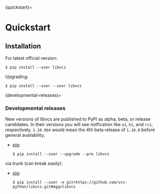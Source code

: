 (quickstart)=

# Quickstart

## Installation

For latest official version:

```console
$ pip install --user libvcs
```

Upgrading:

```console
$ pip install --user --user libvcs
```

(developmental-releases)=

### Developmental releases

New versions of libvcs are published to PyPI as alpha, beta, or release candidates. In their
versions you will see notfication like `a1`, `b1`, and `rc1`, respectively. `1.10.0b4` would mean
the 4th beta release of `1.10.0` before general availability.

- [pip]\:

  ```console
  $ pip install --user --upgrade --pre libvcs
  ```

via trunk (can break easily):

- [pip]\:

  ```console
  $ pip install --user -e git+https://github.com/vcs-python/libvcs.git#egg=libvcs
  ```

[pip]: https://pip.pypa.io/en/stable/
